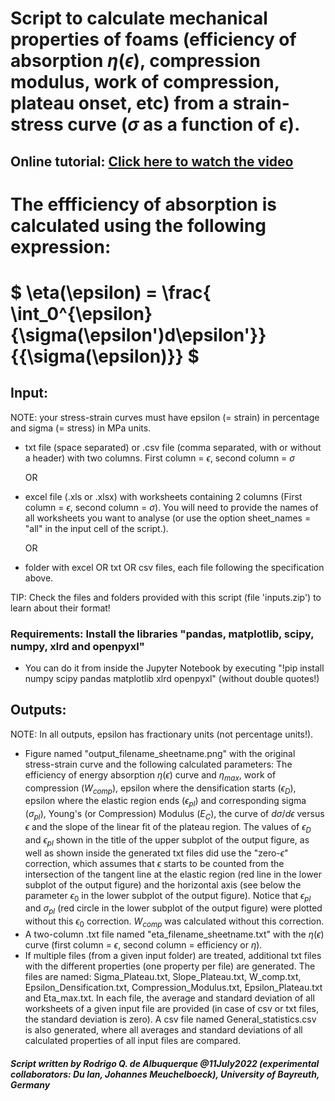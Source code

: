# Script to calculate mechanical properties of foams (efficiency of absorption $\eta(\epsilon)$, compression modulus, work of compression, plateau onset, etc) from a strain-stress curve ($\sigma$ as a function of $\epsilon$). 

## Online tutorial: [Click here to watch the video](https://mms.uni-bayreuth.de/Panopto/Pages/Viewer.aspx?id=2e1e92bd-504f-49f6-9d90-b068007446bf)

# The effficiency of absorption is calculated using the following expression:

#    $` \eta(\epsilon) = \frac{ \int_0^{\epsilon}{\sigma(\epsilon')d\epsilon'}}{{\sigma(\epsilon)}} `$


## Input:

NOTE: your stress-strain curves must have epsilon (= strain) in percentage and sigma (= stress) in MPa units.

- txt file (space separated) or .csv file (comma separated, with or without a header) with two columns. First column = $\epsilon$, second column = $\sigma$ 
   
   OR
   
   
- excel file (.xls or .xlsx) with worksheets containing 2 columns (First column = $\epsilon$, second column = $\sigma$). You will need to provide the names of all worksheets you want to analyse (or use the option sheet_names = "all" in the input cell of the script.).

   OR
   

- folder with excel OR txt OR csv files, each file following the specification above.

TIP: Check the files and folders provided with this script (file 'inputs.zip') to learn about their format!

### Requirements: Install the libraries "pandas, matplotlib, scipy, numpy, xlrd and openpyxl"
- You can do it from inside the Jupyter Notebook by executing "!pip install numpy scipy pandas matplotlib xlrd openpyxl" (without double quotes!)


## Outputs:
   NOTE: In all outputs, epsilon has fractionary units (not percentage units!).
  - Figure named "output_filename_sheetname.png" with the original stress-strain curve and the following calculated parameters: The efficiency of energy absorption $\eta(\epsilon)$ curve and $\eta_{max}$, work of compression ($W_{comp}$), epsilon where the densification starts ($\epsilon_{D}$), epsilon where the elastic region ends ($\epsilon_{pl}$) and corresponding sigma ($\sigma_{pl}$), Young's (or Compression) Modulus ($E_C$), the curve of $d\sigma/d\epsilon$ versus $\epsilon$ and the slope of the linear fit of the plateau region. The values of $\epsilon_{D}$ and $\epsilon_{pl}$ shown in the title of the upper subplot of the output figure, as well as shown inside the generated txt files did use the "zero-$\epsilon$" correction, which assumes that $\epsilon$ starts to be counted from the intersection of the tangent line at the elastic region (red line in the lower subplot of the output figure) and the horizontal axis (see below the parameter $\epsilon_0$ in the lower subplot of the output figure). Notice that $\epsilon_{pl}$ and $\sigma_{pl}$ (red circle in the lower subplot of the output figure) were plotted without this $\epsilon_0$ correction. $W_{comp}$ was calculated without this correction. 
  - A two-column .txt file named "eta_filename_sheetname.txt" with the $\eta(\epsilon)$ curve (first column = $\epsilon$, second column = efficiency or $\eta$).
  - If multiple files (from a given input folder) are treated, additional txt files with the different properties (one property per file) are generated. The files are named: Sigma_Plateau.txt, Slope_Plateau.txt, W_comp.txt, Epsilon_Densification.txt, Compression_Modulus.txt, Epsilon_Plateau.txt and Eta_max.txt. In each file, the average and standard deviation of all worksheets of a given input file are provided (in case of csv or txt files, the standard deviation is zero). A csv file named General_statistics.csv is also generated, where all averages and standard deviations of all calculated properties of all input files are compared.
  
  
##### Script written by Rodrigo Q. de Albuquerque @11July2022 (experimental collaborators: Du lan, Johannes Meuchelboeck), University of Bayreuth, Germany

